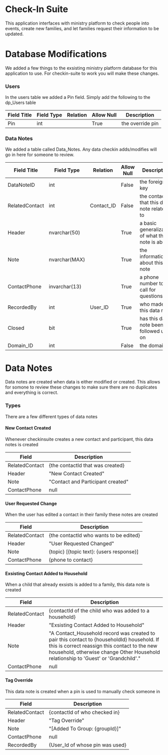 # Check-In Suite
This application interfaces with ministry platform to check people into events, create new families, and let families request their information to be updated.

# Database Modifications

We added a few things to the exsisting ministry platform database for this application to use. For checkin-suite to work you will make these changes.

### Users
In the users table we added a Pin field. Simply add the following to the dp_Users table

| Field Title  | Field Type   | Relation                | Allow Null | Description  |
| ------------ | ------------ | ----------------------- | ---------- | ------------ |
|Pin           |int           |                         | True      | the override pin |

### Data Notes
We added a table called Data_Notes. Any data checkin adds/modifies will go in here for someone to review.

| Field Title  | Field Type   | Relation                | Allow Null | Description  |
| ------------ | ------------ | ----------------------- | ---------- | ------------ |
|DataNoteID    |int           |                         | False      | the foreign key |
|RelatedContact|int           |Contact_ID               | False      | the contact that this data note relates to |
|Header        |nvarchar(50)  |                         | True       | a basic generalization of what this note is about |
|Note          |nvarchar(MAX) |                         | True       | the information about this note |
|ContactPhone  |invarchar(13) |                         | True       | a phone number to call for questions |
|RecordedBy    |int           |User_ID                  | True       | who made this data note |
|Closed        |bit           |                         | True       | has this data note been followed up on |
|Domain_ID     |int           |                         | False      | the domain id |

# Data Notes
Data notes are created when data is either modified or created. This allows for somone to review these changes to make sure there are no duplicates and everything is correct. 

### Types
There are a few different types of data notes

#### New Contact Created
Whenever checkinsuite creates a new contact and participant, this data notes is created

| Field | Description |
| ----- | ------------|
| RelatedContact | {the contactId that was created} |
| Header | "New Contact Created" |
| Note | "Contact and Participant created" |
| ContactPhone | null |

#### User Requested Change
When the user has edited a contact in their family these notes are created

| Field | Description |
| ----- | ------------|
| RelatedContact | {the contactId who wants to be edited} |
| Header | "User Requested Changed" |
| Note | {topic} [{topic text}: {users response}] |
| ContactPhone | {phone to contact} |

#### Exsisting Contact Added to Household
When a child that already exsists is added to a family, this data note is created

| Field | Description |
| ----- | ------------|
| RelatedContact | {contactId of the child who was added to a household} |
| Header | "Exsisting Contact Added to Household" |
| Note | "A Contact_Household record was created to pair this contact to {householdId} household. If this is correct reassign this contact to the new household, otherwise change Other Household relationship to 'Guest' or 'Grandchild'." |
| ContactPhone | null |

#### Tag Override
This data note is created when a pin is used to manually check someone in

| Field | Description |
| ----- | ------------|
| RelatedContact | {contactId of who checked in} |
| Header | "Tag Override" |
| Note | "[Added To Group: {groupId}]" |
| ContactPhone | null |
| RecordedBy | {User_Id of whose pin was used} |
